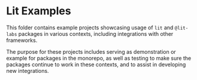 # Lit Examples

This folder contains example projects showcasing usage of `lit` and `@lit-labs`
packages in various contexts, including integrations with other frameworks.

The purpose for these projects includes serving as demonstration or example for
packages in the monorepo, as well as testing to make sure the packages continue
to work in these contexts, and to assist in developing new integrations.
